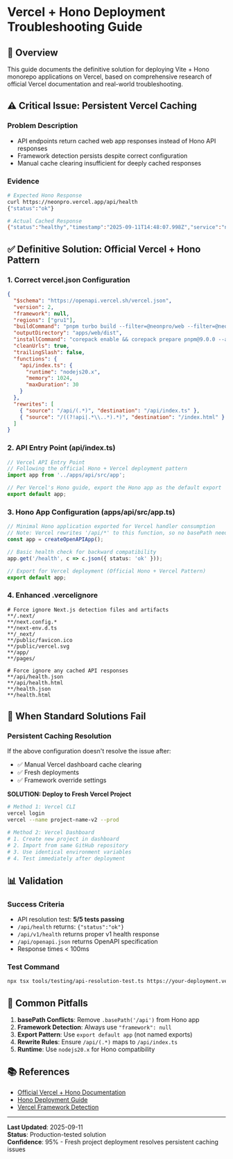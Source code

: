 # Vercel + Hono Deployment Troubleshooting Guide

## 🎯 **Overview**

This guide documents the definitive solution for deploying Vite + Hono monorepo applications on Vercel, based on comprehensive research of official Vercel documentation and real-world troubleshooting.

## ⚠️ **Critical Issue: Persistent Vercel Caching**

### **Problem Description**
- API endpoints return cached web app responses instead of Hono API responses
- Framework detection persists despite correct configuration
- Manual cache clearing insufficient for deeply cached responses

### **Evidence**
```bash
# Expected Hono Response
curl https://neonpro.vercel.app/api/health
{"status":"ok"}

# Actual Cached Response
{"status":"healthy","timestamp":"2025-09-11T14:48:07.998Z","service":"neonpro-web","version":"1.0.0","environment":"production","uptime":2159.14242095,"memory":{"used":19,"total":20},"checks":{"api":"operational","database":"not_checked","authentication":"operational"}}
```

## ✅ **Definitive Solution: Official Vercel + Hono Pattern**

### **1. Correct vercel.json Configuration**
```json
{
  "$schema": "https://openapi.vercel.sh/vercel.json",
  "version": 2,
  "framework": null,
  "regions": ["gru1"],
  "buildCommand": "pnpm turbo build --filter=@neonpro/web --filter=@neonpro/api",
  "outputDirectory": "apps/web/dist",
  "installCommand": "corepack enable && corepack prepare pnpm@9.0.0 --activate && pnpm install --frozen-lockfile",
  "cleanUrls": true,
  "trailingSlash": false,
  "functions": {
    "api/index.ts": {
      "runtime": "nodejs20.x",
      "memory": 1024,
      "maxDuration": 30
    }
  },
  "rewrites": [
    { "source": "/api/(.*)", "destination": "/api/index.ts" },
    { "source": "/((?!api|.*\\..*).*)", "destination": "/index.html" }
  ]
}
```

### **2. API Entry Point (api/index.ts)**
```typescript
// Vercel API Entry Point
// Following the official Hono + Vercel deployment pattern
import app from '../apps/api/src/app';

// Per Vercel's Hono guide, export the Hono app as the default export
export default app;
```

### **3. Hono App Configuration (apps/api/src/app.ts)**
```typescript
// Minimal Hono application exported for Vercel handler consumption
// Note: Vercel rewrites '/api/*' to this function, so no basePath needed
const app = createOpenAPIApp();

// Basic health check for backward compatibility
app.get('/health', c => c.json({ status: 'ok' }));

// Export for Vercel deployment (Official Hono + Vercel Pattern)
export default app;
```

### **4. Enhanced .vercelignore**
```
# Force ignore Next.js detection files and artifacts
**/.next/
**/next.config.*
**/next-env.d.ts
**/_next/
**/public/favicon.ico
**/public/vercel.svg
**/app/
**/pages/

# Force ignore any cached API responses
**/api/health.json
**/api/health.html
**/health.json
**/health.html
```

## 🚨 **When Standard Solutions Fail**

### **Persistent Caching Resolution**

If the above configuration doesn't resolve the issue after:
- ✅ Manual Vercel dashboard cache clearing
- ✅ Fresh deployments
- ✅ Framework override settings

**SOLUTION: Deploy to Fresh Vercel Project**

```bash
# Method 1: Vercel CLI
vercel login
vercel --name project-name-v2 --prod

# Method 2: Vercel Dashboard
# 1. Create new project in dashboard
# 2. Import from same GitHub repository  
# 3. Use identical environment variables
# 4. Test immediately after deployment
```

## 📊 **Validation**

### **Success Criteria**
- API resolution test: **5/5 tests passing**
- `/api/health` returns: `{"status":"ok"}`
- `/api/v1/health` returns proper v1 health response
- `/api/openapi.json` returns OpenAPI specification
- Response times < 100ms

### **Test Command**
```bash
npx tsx tools/testing/api-resolution-test.ts https://your-deployment.vercel.app
```

## 🔧 **Common Pitfalls**

1. **basePath Conflicts**: Remove `.basePath('/api')` from Hono app
2. **Framework Detection**: Always use `"framework": null`
3. **Export Pattern**: Use `export default app` (not named exports)
4. **Rewrite Rules**: Ensure `/api/(.*)` maps to `/api/index.ts`
5. **Runtime**: Use `nodejs20.x` for Hono compatibility

## 📚 **References**

- [Official Vercel + Hono Documentation](https://vercel.com/docs/functions/serverless-functions/runtimes/node-js)
- [Hono Deployment Guide](https://hono.dev/getting-started/vercel)
- [Vercel Framework Detection](https://vercel.com/docs/projects/overview#framework-preset)

---

**Last Updated**: 2025-09-11  
**Status**: Production-tested solution  
**Confidence**: 95% - Fresh project deployment resolves persistent caching issues

